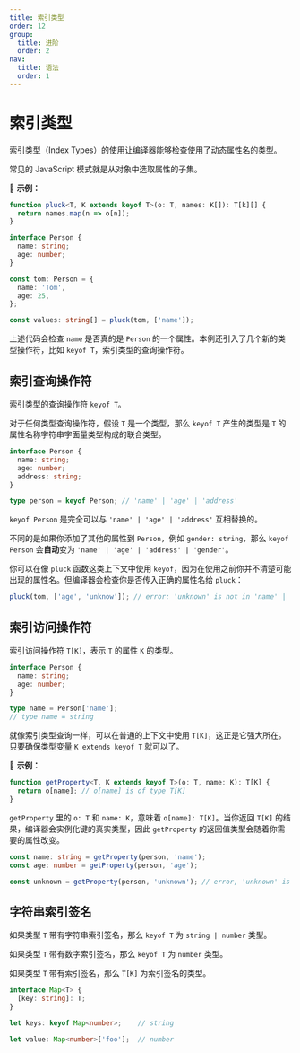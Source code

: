 ```yaml
---
title: 索引类型
order: 12
group:
  title: 进阶
  order: 2
nav:
  title: 语法
  order: 1
---
```


# 索引类型

索引类型（Index Types）的使用让编译器能够检查使用了动态属性名的类型。

常见的 JavaScript 模式就是从对象中选取属性的子集。

🌰 **示例：**

```ts
function pluck<T, K extends keyof T>(o: T, names: K[]): T[k][] {
  return names.map(n => o[n]);
}

interface Person {
  name: string;
  age: number;
}

const tom: Person = {
  name: 'Tom',
  age: 25,
};

const values: string[] = pluck(tom, ['name']);
```

上述代码会检查 `name` 是否真的是 `Person` 的一个属性。本例还引入了几个新的类型操作符，比如 `keyof T`，索引类型的查询操作符。

## 索引查询操作符

索引类型的查询操作符 `keyof T`。

对于任何类型查询操作符，假设 `T` 是一个类型，那么 `keyof T` 产生的类型是 `T` 的属性名称字符串字面量类型构成的联合类型。

```ts
interface Person {
  name: string;
  age: number;
  address: string;
}

type person = keyof Person; // 'name' | 'age' | 'address'
```

`keyof Person` 是完全可以与 `'name' | 'age' | 'address'` 互相替换的。

不同的是如果你添加了其他的属性到 `Person`，例如 `gender: string`，那么 `keyof Person` 会**自动**变为 `'name' | 'age' | 'address' | 'gender'`。

你可以在像 `pluck` 函数这类上下文中使用 `keyof`，因为在使用之前你并不清楚可能出现的属性名。但编译器会检查你是否传入正确的属性名给 `pluck`：

```ts
pluck(tom, ['age', 'unknow']); // error: 'unknown' is not in 'name' | 'age'
```

## 索引访问操作符

索引访问操作符 `T[K]`，表示 `T` 的属性 `K` 的类型。

```ts
interface Person {
  name: string;
  age: number;
}

type name = Person['name'];
// type name = string
```

就像索引类型查询一样，可以在普通的上下文中使用 `T[K]`，这正是它强大所在。只要确保类型变量 `K extends keyof T` 就可以了。

🌰 **示例：**

```ts
function getProperty<T, K extends keyof T>(o: T, name: K): T[K] {
  return o[name]; // o[name] is of type T[K]
}
```

`getProperty` 里的 `o: T` 和 `name: K`，意味着 `o[name]: T[K]`。当你返回 `T[K]` 的结果，编译器会实例化键的真实类型，因此 `getProperty` 的返回值类型会随着你需要的属性改变。

```ts
const name: string = getProperty(person, 'name');
const age: number = getProperty(person, 'age');

const unknown = getProperty(person, 'unknown'); // error, 'unknown' is not in 'name' | 'age'
```

## 字符串索引签名

如果类型 `T` 带有字符串索引签名，那么 `keyof T` 为 `string | number` 类型。

如果类型 `T` 带有数字索引签名，那么 `keyof T` 为 `number` 类型。

如果类型 `T` 带有索引签名，那么 `T[K]` 为索引签名的类型。

```ts
interface Map<T> {
  [key: string]: T;
}

let keys: keyof Map<number>;    // string

let value: Map<number>['foo'];  // number
```
